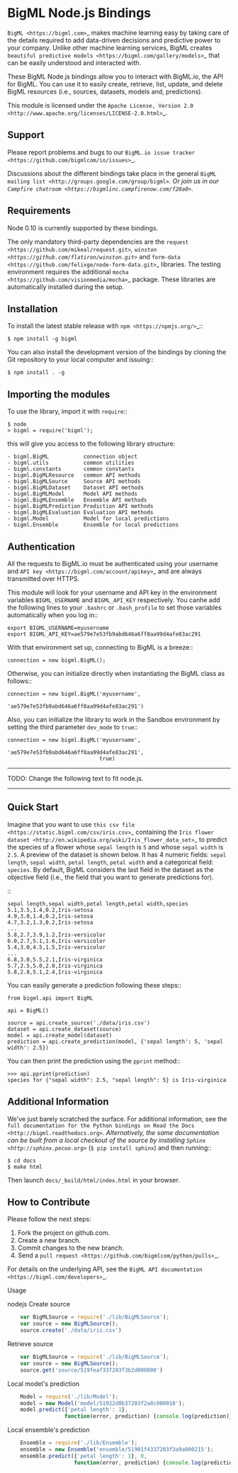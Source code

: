 BigML Node.js Bindings
======================

`BigML <https://bigml.com>`_ makes machine learning easy by taking care
of the details required to add data-driven decisions and predictive
power to your company. Unlike other machine learning services, BigML
creates
`beautiful predictive models <https://bigml.com/gallery/models>`_ that
can be easily understood and interacted with.

These BigML Node.js bindings allow you to interact with BigML.io, the API
for BigML. You can use it to easily create, retrieve, list, update, and
delete BigML resources (i.e., sources, datasets, models and,
predictions).

This module is licensed under the `Apache License, Version
2.0 <http://www.apache.org/licenses/LICENSE-2.0.html>`_.

Support
-------

Please report problems and bugs to our `BigML.io issue
tracker <https://github.com/bigmlcom/io/issues>`_.

Discussions about the different bindings take place in the general
`BigML mailing list <http://groups.google.com/group/bigml>`_. Or join us
in our `Campfire chatroom <https://bigmlinc.campfirenow.com/f20a0>`_.

Requirements
------------

Node 0.10 is currently supported by these bindings.

The only mandatory third-party dependencies are the
`request <https://github.com/mikeal/request.git>`_,
`winston <https://github.com/flatiron/winston.git>`_ and
`form-data <https://github.com/felixge/node-form-data.git>`_ libraries.
The testing environment requires the additional 
`mocha <https://github.com/visionmedia/mocha>`_ package. These
libraries are automatically installed during the setup. 

Installation
------------

To install the latest stable release with
`npm <https://npmjs.org/>`_::

    $ npm install -g bigml

You can also install the development version of the bindings by cloning the
Git repository to your local computer and issuing::

    $ npm install . -g

Importing the modules
---------------------

To use the library, import it with ``require``::

    $ node
    > bigml = require('bigml');

this will give you access to the following library structure:

    - bigml.BigML           connection object
    - bigml.utils           common utilities
    - bigml.constants       common constants
    - bigml.BigMLResource   common API methods
    - bigml.BigMLSource     Source API methods
    - bigml.BigMLDataset    Dataset API methods
    - bigml.BigMLModel      Model API methods
    - bigml.BigMLEnsemble   Ensemble API methods
    - bigml.BigMLPrediction Prediction API methods
    - bigml.BigMLEvaluation Evaluation API methods
    - bigml.Model           Model for local predictions
    - bigml.Ensemble        Ensemble for local predictions

Authentication
--------------

All the requests to BigML.io must be authenticated using your username
and `API key <https://bigml.com/account/apikey>`_ and are always
transmitted over HTTPS.

This module will look for your username and API key in the environment
variables ``BIGML_USERNAME`` and ``BIGML_API_KEY`` respectively. You canhe 
add the following lines to your ``.bashrc`` or ``.bash_profile`` to set
those variables automatically when you log in::

    export BIGML_USERNAME=myusername
    export BIGML_API_KEY=ae579e7e53fb9abd646a6ff8aa99d4afe83ac291

With that environment set up, connecting to BigML is a breeze::

    connection = new bigml.BigML();

Otherwise, you can initialize directly when instantiating the BigML
class as follows::

    connection = new bigml.BigML('myusername',
                                 'ae579e7e53fb9abd646a6ff8aa99d4afe83ac291')

Also, you can initialize the library to work in the Sandbox environment by
setting the third parameter ``dev_mode`` to ``true``::

    connection = new bigml.BigML('myusername',
                                 'ae579e7e53fb9abd646a6ff8aa99d4afe83ac291',
                                 true)

***********************************************
TODO: Change the following text to fit node.js.
***********************************************

Quick Start
-----------

Imagine that you want to use `this csv
file <https://static.bigml.com/csv/iris.csv>`_ containing the `Iris
flower dataset <http://en.wikipedia.org/wiki/Iris_flower_data_set>`_ to
predict the species of a flower whose ``sepal length`` is ``5`` and
whose ``sepal width`` is ``2.5``. A preview of the dataset is shown
below. It has 4 numeric fields: ``sepal length``, ``sepal width``,
``petal length``, ``petal width`` and a categorical field: ``species``.
By default, BigML considers the last field in the dataset as the
objective field (i.e., the field that you want to generate predictions
for).

::

    sepal length,sepal width,petal length,petal width,species
    5.1,3.5,1.4,0.2,Iris-setosa
    4.9,3.0,1.4,0.2,Iris-setosa
    4.7,3.2,1.3,0.2,Iris-setosa
    ...
    5.8,2.7,3.9,1.2,Iris-versicolor
    6.0,2.7,5.1,1.6,Iris-versicolor
    5.4,3.0,4.5,1.5,Iris-versicolor
    ...
    6.8,3.0,5.5,2.1,Iris-virginica
    5.7,2.5,5.0,2.0,Iris-virginica
    5.8,2.8,5.1,2.4,Iris-virginica

You can easily generate a prediction following these steps::

    from bigml.api import BigML

    api = BigML()

    source = api.create_source('./data/iris.csv')
    dataset = api.create_dataset(source)
    model = api.create_model(dataset)
    prediction = api.create_prediction(model, {'sepal length': 5, 'sepal width': 2.5})

You can then print the prediction using the ``pprint`` method::

    >>> api.pprint(prediction)
    species for {"sepal width": 2.5, "sepal length": 5} is Iris-virginica

Additional Information
----------------------

We've just barely scratched the surface. For additional information, see
the `full documentation for the Python
bindings on Read the Docs <http://bigml.readthedocs.org>`_.
Alternatively, the same documentation can be built from a local checkout
of the source by installing `Sphinx <http://sphinx.pocoo.org>`_
(``$ pip install sphinx``) and then running::

    $ cd docs
    $ make html

Then launch ``docs/_build/html/index.html`` in your browser.

How to Contribute
-----------------

Please follow the next steps:

  1. Fork the project on github.com.
  2. Create a new branch.
  3. Commit changes to the new branch.
  4. Send a `pull request <https://github.com/bigmlcom/python/pulls>`_.


For details on the underlying API, see the
`BigML API documentation <https://bigml.com/developers>`_.






Usage

nodejs
Create source 
```js
    var BigMLSource = require('./lib/BigMLSource');
    var source = new BigMLSource();
    source.create('./data/iris.csv')
```

Retrieve source

```js
    var BigMLSource = require('./lib/BigMLSource');
    var source = new BigMLSource();
    source.get('source/519feaf337203f3b2d000000')
```

Local model's prediction

```js
    Model = require('./lib/Model');
    model = new Model('model/51922d0b37203f2a8c000010');
    model.predict({'petal length': 1},
                  function(error, prediction) {console.log(prediction)});
```

Local ensemble's prediction

```js
    Ensemble = require('./lib/Ensemble');
    ensemble = new Ensemble('ensemble/51901f4337203f3a9a000215');
    ensemble.predict({'petal length': 1}, 0, 
                     function(error, prediction) {console.log(prediction)});
```
